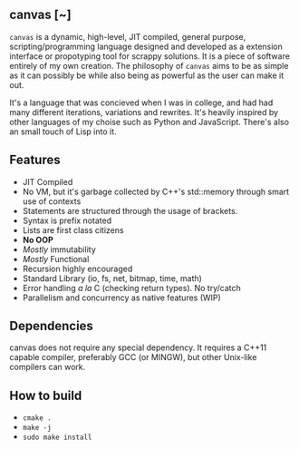 canvas [~]
----------
`canvas` is a dynamic, high-level, JIT compiled, general purpose, scripting/programming language designed and developed as a extension interface or propotyping tool for scrappy solutions. It is a piece of software entirely of my own creation. The philosophy of `canvas` aims to be as simple as it can possibly be while also being as powerful as the user can make it out.

It's a language that was concieved when I was in college, and had had many different iterations, variations and rewrites. It's heavily inspired by other languages of my choise such as Python and JavaScript. There's also an small touch of Lisp into it.

## Features
- JIT Compiled
- No VM, but it's garbage collected by C++'s std::memory through smart use of contexts
- Statements are structured through the usage of brackets.
- Syntax is prefix notated
- Lists are first class citizens
- **No OOP**
- _Mostly_ immutability
- _Mostly_ Functional
- Recursion highly encouraged
- Standard Library (io, fs, net, bitmap, time, math)
- Error handling _a la_ C (checking return types). No try/catch
- Parallelism and concurrency as native features (WIP)

## Dependencies
canvas does not require any special dependency. It requires a C++11 capable compiler, preferably GCC (or MINGW), but other Unix-like compilers can work.

## How to build
- `cmake .`
- `make -j`
- `sudo make install`